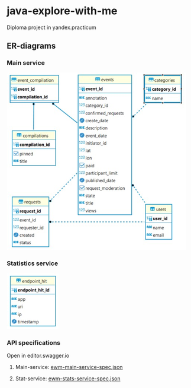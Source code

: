 # java-explore-with-me
Diploma project in yandex.practicum

## ER-diagrams

### Main service 

![ERD](/main_service_erd.jpg)

### Statistics service

![ERD](/stat_service_erd.jpg)

### API specifications 

Open in editor.swagger.io

1. Main-service: [ewm-main-service-spec.json](/ewm-main-service-spec.json)

2. Stat-service: [ewm-stats-service-spec.json](/ewm-stats-service-spec.json)